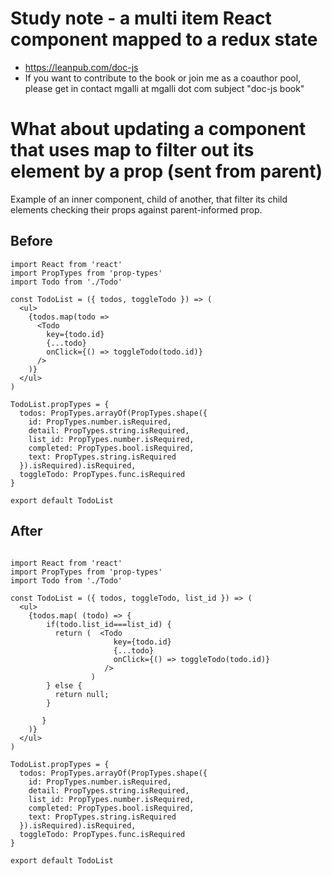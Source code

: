 # Study note - a multi item React component mapped to a redux state 

* https://leanpub.com/doc-js
* If you want to contribute to the book or join me as a coauthor pool, please get in contact mgalli at mgalli dot com subject "doc-js book"

# What about updating a component that uses map to filter out its element by a prop (sent from parent) 

Example of an inner component, child of another, that filter its child elements checking their props against parent-informed prop.

## Before

```
import React from 'react'
import PropTypes from 'prop-types'
import Todo from './Todo'

const TodoList = ({ todos, toggleTodo }) => (
  <ul>
    {todos.map(todo =>
      <Todo
        key={todo.id}
        {...todo}
        onClick={() => toggleTodo(todo.id)}
      />
    )}
  </ul>
)

TodoList.propTypes = {
  todos: PropTypes.arrayOf(PropTypes.shape({
    id: PropTypes.number.isRequired,
    detail: PropTypes.string.isRequired,
    list_id: PropTypes.number.isRequired,
    completed: PropTypes.bool.isRequired,
    text: PropTypes.string.isRequired
  }).isRequired).isRequired,
  toggleTodo: PropTypes.func.isRequired
}

export default TodoList

```

## After

```

import React from 'react'
import PropTypes from 'prop-types'
import Todo from './Todo'

const TodoList = ({ todos, toggleTodo, list_id }) => (
  <ul>
    {todos.map( (todo) => {
        if(todo.list_id===list_id) {
          return (  <Todo
                       key={todo.id}
                       {...todo}
                       onClick={() => toggleTodo(todo.id)}
                     />
                  )
        } else {
          return null;
        }

       }
    )}
  </ul>
)

TodoList.propTypes = {
  todos: PropTypes.arrayOf(PropTypes.shape({
    id: PropTypes.number.isRequired,
    detail: PropTypes.string.isRequired,
    list_id: PropTypes.number.isRequired,
    completed: PropTypes.bool.isRequired,
    text: PropTypes.string.isRequired
  }).isRequired).isRequired,
  toggleTodo: PropTypes.func.isRequired
}

export default TodoList

```

